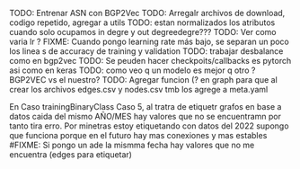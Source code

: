 
TODO: Entrenar ASN con BGP2Vec
TODO: Arregalr archivos de download, codigo repetido, agregar a utils
TODO: estan normalizados los atributos cuando solo ocupamos in degre y out degreedegre???
TODO: Ver como varia lr ?
FIXME: Cuando pongo learning rate más bajo, se separan un poco los linea s de accuracy de training y validation
TODO: trabajar desbalance como en bgp2vec
TODO: Se peuden hacer checkpoits/callbacks es pytorch asi como en keras
TODO: como veo q un modelo es mejor q otro ? BGP2VEC vs el nuestro?
TODO: Agregar funcion (? en graph para que al crear los archivos edges.csv y nodes.csv tmb los agrege a meta.yaml 


En Caso trainingBinaryClass Caso 5, al tratra de etiquetr grafos en base a datos caida del mismo AÑO/MES hay valores que no se encuentramn por tanto tira erro. Por minetras estoy etiquetando con datos del 2022 supongo que funciona porque en el futuro hay mas conexiones y mas estables
#FIXME: Si pongo un ade la mismma fecha hay valores que no me encuentra (edges para etiquetar)
